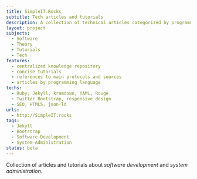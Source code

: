 ```yaml
---
title: SimpleIT.Rocks
subtitle: Tech articles and tutorials
description: A collection of technical articles categorized by programming language
layout: project
subjects:
  - Software
  - Theory
  - Tutorials
  - Tech
features:
  - centralized knowledge repository
  - concise tutorials
  - references to main protocols and sources
  - articles by programming language
techs:
  - Ruby; Jekyll, kramdown, YAML, Rouge
  - Twitter Bootstrap, responsive design
  - SEO, HTML5, json-ld
urls:
  - http://SimpleIT.rocks
tags: 
  - Jekyll
  - Bootstrap
  - Software-Development
  - System-Administration
status: beta
---
```


Collection of articles and tutorials about _software development_ and _system administration_.


